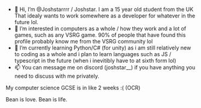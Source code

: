 - 👋 Hi, I’m @Joshstarrrr / Joshstar. I am a 15 year old student from the UK That idealy wants to work somewhere as a developer for whatever in the future lol. 
- 👀 I’m interested in computers as a whole / how they work and a lot of games, such as any VSRG game. 90% of people that have found this profile probably know me from the VSRG community lol
- 🌱 I’m currently learning Python/C# (for unity) as i am still relatively new to coding as a whole and i plan to learn languages such as JS / typescript in the future (when i inevitibly have to at sixth form lol)
- 📫 You can message me on discord (joshstar__) if you have anything you need to discuss with me privately.
 
My computer science GCSE is in like 2 weeks :( (OCR)

Bean is love. Bean is life.
<!---
Joshstarrrr/Joshstarrrr is a ✨ special ✨ repository because its `README.md` (this file) appears on your GitHub profile.
You can click the Preview link to take a look at your changes.
--->
